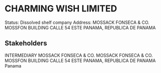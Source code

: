# CHARMING WISH LIMITED
Status: Dissolved shelf company
Address: MOSSACK FONSECA & CO. MOSSFON BUILDING CALLE 54 ESTE PANAMA, REPUBLICA DE PANAMA

## Stakeholders
INTERMEDIARY
MOSSACK FONSECA & CO.
MOSSACK FONSECA & CO. MOSSFON BUILDING CALLE 54 ESTE PANAMA, REPUBLICA DE PANAMA
Panama



